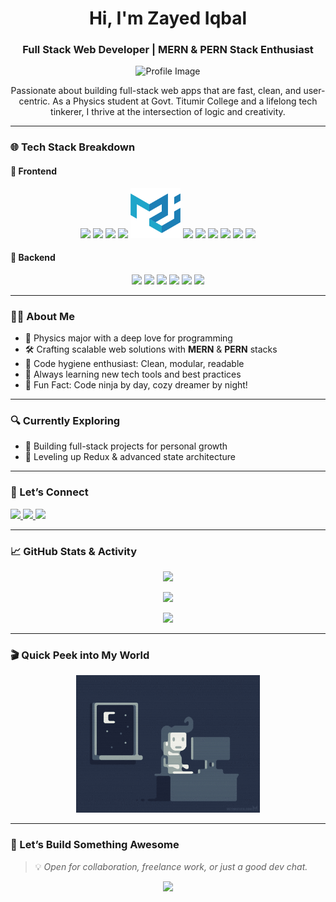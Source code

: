<h1 align="center">Hi, I'm Zayed Iqbal</h1>
<h3 align="center">Full Stack Web Developer | MERN & PERN Stack Enthusiast</h3>

<p align="center">
  <img src="https://i.ibb.co/pK6rTxm/IMG-20230225-143542.jpg" alt="Profile Image" height="250" />
</p>

<p align="center">
  Passionate about building full-stack web apps that are fast, clean, and user-centric. As a Physics student at Govt. Titumir College and a lifelong tech tinkerer, I thrive at the intersection of logic and creativity.
</p>

---

### 🌐 Tech Stack Breakdown

#### 🎨 Frontend
<div align="center">
  <img src="https://skillicons.dev/icons?i=html" height="80" />
  <img src="https://skillicons.dev/icons?i=css" height="80" />
  <img src="https://skillicons.dev/icons?i=bootstrap" height="80" />
  <img src="https://skillicons.dev/icons?i=tailwind" height="80" />
  <img src="https://raw.githubusercontent.com/devicons/devicon/master/icons/materialui/materialui-original.svg" height="80" />
  <img src="https://ui.shadcn.com/favicon.ico" height="80" />
  <img src="https://skillicons.dev/icons?i=js" height="80" />
  <img src="https://skillicons.dev/icons?i=ts" height="80" />
  <img src="https://skillicons.dev/icons?i=react" height="80" />
  <img src="https://skillicons.dev/icons?i=nextjs" height="80" />
  <img src="https://skillicons.dev/icons?i=redux" height="80" />
</div>

#### 🧩 Backend
<div align="center">
  <img src="https://skillicons.dev/icons?i=nodejs" height="80" />
  <img src="https://skillicons.dev/icons?i=express" height="80" />
  <img src="https://skillicons.dev/icons?i=mongodb" height="80" />
  <img src="https://skillicons.dev/icons?i=postgresql" height="80" />
  <img src="https://skillicons.dev/icons?i=prisma" height="80" />
  <img src="https://skillicons.dev/icons?i=docker" height="80" />
</div>

---

### 🙎‍♂️ About Me

- 📘 Physics major with a deep love for programming
- 🛠️ Crafting scalable web solutions with **MERN** & **PERN** stacks
- 🧼 Code hygiene enthusiast: Clean, modular, readable
- 🌱 Always learning new tech tools and best practices
- 🎒 Fun Fact: Code ninja by day, cozy dreamer by night!

---

### 🔍 Currently Exploring

- 📂 Building full-stack projects for personal growth
- 🧠 Leveling up Redux & advanced state architecture

---

### 🤝 Let’s Connect

<p align="left">
  <a href="https://www.linkedin.com/in/zayed-iqbal" target="_blank">
    <img src="https://skillicons.dev/icons?i=linkedin" height="40" />
  </a>
  <a href="https://instagram.com/zzayed0" target="_blank">
    <img src="https://skillicons.dev/icons?i=instagram" height="40" />
  </a>
  <a href="https://discordapp.com/users/zxayed" target="_blank">
    <img src="https://skillicons.dev/icons?i=discord" height="40" />
  </a>
</p>

---

### 📈 GitHub Stats & Activity

<p align="center">
  <img src="https://github-readme-stats.vercel.app/api?username=ZxAYED&show_icons=true&theme=radical" height="180" />
</p>

<p align="center">
  <img src="https://github-readme-streak-stats.herokuapp.com?user=ZxAYED&hide_border=true&theme=tokyonight_duo" height="180" />
</p>

<p align="center">
  <img src="https://github-profile-summary-cards.vercel.app/api/cards/profile-details?username=ZxAYED&theme=github_dark" />
</p>

---

### 🎬 Quick Peek into My World

<p align="center" style={ marginBottom:"16px"}>
  <img src="https://github.com/ZxAYED/zxayed/blob/main/coding.gif" height="220" />
</p>

---

### 📢 Let’s Build Something Awesome

> 💡 *Open for collaboration, freelance work, or just a good dev chat.*

<p align="center" >
  <img src="https://readme-typing-svg.demolab.com?font=Fira+Code&size=22&pause=1000&color=F97316&center=true&vCenter=true&multiline=true&width=435&lines=Let's+build+next-gen+web+apps+%F0%9F%94%A5;I'm+Zayed%2C+a+Full+Stack+Dev+you+can+count+on."/>
</p>
